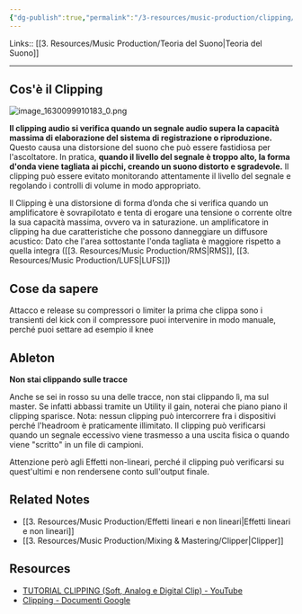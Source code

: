 ```yaml
---
{"dg-publish":true,"permalink":"/3-resources/music-production/clipping/"}
---
```


Links:: [[3. Resources/Music Production/Teoria del Suono\|Teoria del Suono]]

---
## Cos'è il Clipping

![image_1630099910183_0.png](/img/user/3.%20Resources/Attachments/image_1630099910183_0.png)

**Il clipping audio si verifica quando un segnale audio supera la capacità massima di elaborazione del sistema di registrazione o riproduzione.** Questo causa una distorsione del suono che può essere fastidiosa per l'ascoltatore. In pratica, **quando il livello del segnale è troppo alto, la forma d'onda viene tagliata ai picchi, creando un suono distorto e sgradevole.** Il clipping può essere evitato monitorando attentamente il livello del segnale e regolando i controlli di volume in modo appropriato.

Il Clipping è una distorsione di forma d’onda che si verifica quando un amplificatore è sovrapilotato e tenta di erogare una tensione o corrente oltre la sua capacità massima, ovvero va in saturazione. un amplificatore in clipping ha due caratteristiche che possono danneggiare un diffusore acustico: Dato che l'area sottostante l'onda tagliata è maggiore rispetto a quella integra ([[3. Resources/Music Production/RMS\|RMS]], [[3. Resources/Music Production/LUFS\|LUFS]])


## Cose da sapere

Attacco e release su compressori o limiter la prima che clippa sono i transienti del kick con il compressore puoi intervenire in modo manuale, perché puoi settare ad esempio il knee


## Ableton

**Non stai clippando sulle tracce**

Anche se sei in rosso su una delle tracce, non stai clippando lì, ma sul master. Se infatti abbassi tramite un Utility il gain, noterai che piano piano il clipping sparisce.
Nota: nessun clipping può intercorrere fra i dispositivi perché l'headroom è praticamente illimitato. Il clipping può verificarsi quando un segnale eccessivo viene trasmesso a una uscita fisica o quando viene "scritto" in un file di campioni.

Attenzione però agli Effetti non-lineari, perché il clipping può verificarsi su quest'ultimi e non rendersene conto sull'output finale. 

## Related Notes

- [[3. Resources/Music Production/Effetti lineari e non lineari\|Effetti lineari e non lineari]]
- [[3. Resources/Music Production/Mixing & Mastering/Clipper\|Clipper]]


## Resources

- [TUTORIAL CLIPPING (Soft, Analog e Digital Clip) - YouTube](https://www.youtube.com/embed/NrUwCOD9PJU)
- [Clipping - Documenti Google](https://docs.google.com/document/d/1L_ong_tdvRUHaD-KTSnXJ7Z8l5pJXzqbdg6x4VJIc6g/edit?usp=share_link)